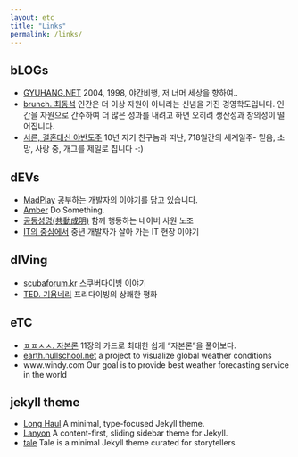 ```yaml
---
layout: etc
title: "Links"
permalink: /links/
---
```

<h2>bLOGs</h2>
<ul>
	<li><a href="http://www.gyuhang.net/" target="_blank">GYUHANG.NET</a> <span style="font-size:14px">2004, 1998, 야간비행, 저 너머 세상을 향하여..</span></li>
	<li><a href="https://brunch.co.kr/@tschoe56" target="_blank">brunch. 최동석</a> <span style="font-size:14px">인간은 더 이상 자원이 아니라는 신념을 가진 경영학도입니다. 인간을 자원으로 간주하여 더 많은 성과를 내려고 하면 오히려 생산성과 창의성이 떨어집니다.</span></li>
	<li><a href="http://www.yabandoju.com/" target="_blank">서른, 결혼대신 야반도주</a> <span style="font-size:14px">10년 지기 친구놈과 떠난, 718일간의 세계일주-
믿음, 소망, 사랑 중, 개그를 제일로 칩니다 -:)</span></li>
</ul>
<h2>dEVs</h2>
<ul>
	<li><a href="https://madplay.github.io/" target="_blank">MadPlay</a> <span style="font-size:14px">공부하는 개발자의 이야기를 담고 있습니다.</span></li>
	<li><a href="https://nypark425.github.io/" target="_blank">Amber</a> <span style="font-size:14px">Do Something.</span></li>
	<li><a href="https://github.com/naverunion" target="_blank">공동성명(共動成明)</a> <span style="font-size:14px">함께 행동하는 네이버 사원 노조</span></li>
	<li><a href="https://subokim.wordpress.com" target="_blank">IT의 중심에서</a> <span style="font-size:14px">중년 개발자가 살아 가는 IT 현장 이야기</span></li>
</ul>
<h2>dIVing</h2>
<ul>
	<li><a href="https://scubaforum.kr/" target="_blank">scubaforum.kr</a> <span style="font-size:14px">스쿠버다이빙 이야기</span></li>
	<li><a href="https://www.ted.com/talks/guillaume_nery_the_exhilarating_peace_of_freediving?language=ko" target="_blank">TED. 기욤네리</a> <span style="font-size:14px">프리다이빙의 상쾌한 평화</span></li>
</ul>
<h2>eTC</h2>
<ul>
	<li><a href="http://ppss.kr/archives/61578" target="_blank">ㅍㅍㅅㅅ. 자본론</a> <span style="font-size:14px">11장의 카드로 최대한 쉽게 “자본론”을 풀어보다.</span></li>
	<li><a href="https://earth.nullschool.net/" target="_blank">earth.nullschool.net</a> <span style="font-size:14px">a project to visualize global weather conditions</span></li>
	<li><a href="https://www.windy.com" target="_blank"></a>www.windy.com <span style="font-size:14px">Our goal is to provide best weather forecasting service in the world</span></li>

</ul>
<h2>jekyll theme</h2>
<ul>
	<li><a href="https://github.com/brianmaierjr/long-haul" target="_blank">Long Haul</a> <span style="font-size:14px">A minimal, type-focused Jekyll theme.</span></li>
	<li><a href="https://github.com/poole/lanyon" target="_blank">Lanyon</a> <span style="font-size:14px">A content-first, sliding sidebar theme for Jekyll.</span></li>
	<li><a href="https://github.com/chesterhow/tale" target="_blank">tale</a> <span style="font-size:14px">Tale is a minimal Jekyll theme curated for storytellers</span></li>
</ul>